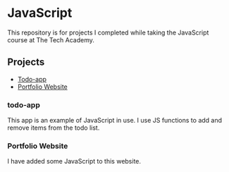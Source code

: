 # JavaScript
 This repository is for projects I completed while taking the JavaScript course at The Tech Academy.
 
 ## Projects
 - [Todo-app](https://github.com/PDXoreothekID/JavaScript/tree/main)
 - [Portfolio Website]()


### todo-app
This app is an example of JavaScript in use. I use JS functions to add and remove items from the todo list.


### Portfolio Website
I have added some JavaScript to this website. 
